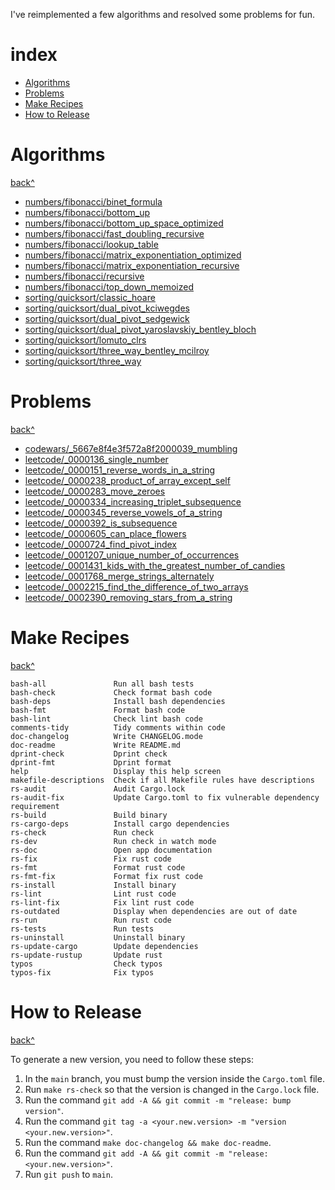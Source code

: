 I've reimplemented a few algorithms and resolved some problems for fun.

# index

- [Algorithms](#algorithms)
- [Problems](#problems)
- [Make Recipes](#make-recipes)
- [How to Release](#how-to-release)

# Algorithms

[back^](#index)

- [numbers/fibonacci/binet_formula](/algorithms/src/numbers/fibonacci/binet_formula.rs)
- [numbers/fibonacci/bottom_up](/algorithms/src/numbers/fibonacci/bottom_up.rs)
- [numbers/fibonacci/bottom_up_space_optimized](/algorithms/src/numbers/fibonacci/bottom_up_space_optimized.rs)
- [numbers/fibonacci/fast_doubling_recursive](/algorithms/src/numbers/fibonacci/fast_doubling_recursive.rs)
- [numbers/fibonacci/lookup_table](/algorithms/src/numbers/fibonacci/lookup_table.rs)
- [numbers/fibonacci/matrix_exponentiation_optimized](/algorithms/src/numbers/fibonacci/matrix_exponentiation_optimized.rs)
- [numbers/fibonacci/matrix_exponentiation_recursive](/algorithms/src/numbers/fibonacci/matrix_exponentiation_recursive.rs)
- [numbers/fibonacci/recursive](/algorithms/src/numbers/fibonacci/recursive.rs)
- [numbers/fibonacci/top_down_memoized](/algorithms/src/numbers/fibonacci/top_down_memoized.rs)
- [sorting/quicksort/classic_hoare](/algorithms/src/sorting/quicksort/classic_hoare.rs)
- [sorting/quicksort/dual_pivot_kciwegdes](/algorithms/src/sorting/quicksort/dual_pivot_kciwegdes.rs)
- [sorting/quicksort/dual_pivot_sedgewick](/algorithms/src/sorting/quicksort/dual_pivot_sedgewick.rs)
- [sorting/quicksort/dual_pivot_yaroslavskiy_bentley_bloch](/algorithms/src/sorting/quicksort/dual_pivot_yaroslavskiy_bentley_bloch.rs)
- [sorting/quicksort/lomuto_clrs](/algorithms/src/sorting/quicksort/lomuto_clrs.rs)
- [sorting/quicksort/three_way_bentley_mcilroy](/algorithms/src/sorting/quicksort/three_way_bentley_mcilroy.rs)
- [sorting/quicksort/three_way](/algorithms/src/sorting/quicksort/three_way.rs)

# Problems

[back^](#index)

- [codewars/_5667e8f4e3f572a8f2000039_mumbling](/problems/src/codewars/_5667e8f4e3f572a8f2000039_mumbling.rs)
- [leetcode/_0000136_single_number](/problems/src/leetcode/_0000136_single_number.rs)
- [leetcode/_0000151_reverse_words_in_a_string](/problems/src/leetcode/_0000151_reverse_words_in_a_string.rs)
- [leetcode/_0000238_product_of_array_except_self](/problems/src/leetcode/_0000238_product_of_array_except_self.rs)
- [leetcode/_0000283_move_zeroes](/problems/src/leetcode/_0000283_move_zeroes.rs)
- [leetcode/_0000334_increasing_triplet_subsequence](/problems/src/leetcode/_0000334_increasing_triplet_subsequence.rs)
- [leetcode/_0000345_reverse_vowels_of_a_string](/problems/src/leetcode/_0000345_reverse_vowels_of_a_string.rs)
- [leetcode/_0000392_is_subsequence](/problems/src/leetcode/_0000392_is_subsequence.rs)
- [leetcode/_0000605_can_place_flowers](/problems/src/leetcode/_0000605_can_place_flowers.rs)
- [leetcode/_0000724_find_pivot_index](/problems/src/leetcode/_0000724_find_pivot_index.rs)
- [leetcode/_0001207_unique_number_of_occurrences](/problems/src/leetcode/_0001207_unique_number_of_occurrences.rs)
- [leetcode/_0001431_kids_with_the_greatest_number_of_candies](/problems/src/leetcode/_0001431_kids_with_the_greatest_number_of_candies.rs)
- [leetcode/_0001768_merge_strings_alternately](/problems/src/leetcode/_0001768_merge_strings_alternately.rs)
- [leetcode/_0002215_find_the_difference_of_two_arrays](/problems/src/leetcode/_0002215_find_the_difference_of_two_arrays.rs)
- [leetcode/_0002390_removing_stars_from_a_string](/problems/src/leetcode/_0002390_removing_stars_from_a_string.rs)

# Make Recipes

[back^](#index)

```
bash-all               Run all bash tests
bash-check             Check format bash code
bash-deps              Install bash dependencies
bash-fmt               Format bash code
bash-lint              Check lint bash code
comments-tidy          Tidy comments within code
doc-changelog          Write CHANGELOG.mode
doc-readme             Write README.md
dprint-check           Dprint check
dprint-fmt             Dprint format
help                   Display this help screen
makefile-descriptions  Check if all Makefile rules have descriptions
rs-audit               Audit Cargo.lock
rs-audit-fix           Update Cargo.toml to fix vulnerable dependency requirement
rs-build               Build binary
rs-cargo-deps          Install cargo dependencies
rs-check               Run check
rs-dev                 Run check in watch mode
rs-doc                 Open app documentation
rs-fix                 Fix rust code
rs-fmt                 Format rust code
rs-fmt-fix             Format fix rust code
rs-install             Install binary
rs-lint                Lint rust code
rs-lint-fix            Fix lint rust code
rs-outdated            Display when dependencies are out of date
rs-run                 Run rust code
rs-tests               Run tests
rs-uninstall           Uninstall binary
rs-update-cargo        Update dependencies
rs-update-rustup       Update rust
typos                  Check typos
typos-fix              Fix typos
```

# How to Release

[back^](#index)

To generate a new version, you need to follow these steps:

1. In the `main` branch, you must bump the version inside the `Cargo.toml` file.
2. Run `make rs-check` so that the version is changed in the `Cargo.lock` file.
3. Run the command `git add -A && git commit -m "release: bump version"`.
4. Run the command `git tag -a <your.new.version> -m "version <your.new.version>"`.
5. Run the command `make doc-changelog && make doc-readme`.
6. Run the command `git add -A && git commit -m "release: <your.new.version>"`.
7. Run `git push` to `main`.

